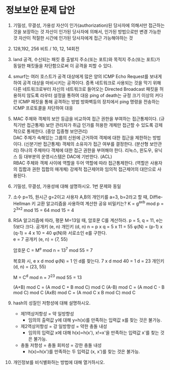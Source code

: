 # 정보보안 문제 답안

1. 기밀성, 무결성, 가용성
    자산이 인가(authorization)된 당사자에 의해서만 접근하는 것을 보장하는 것
    자산이 인가된 당사자에 의해서, 인가된 방법으로만 변경 가능한 것
    자산이 적절한 시간에 인가된 당사자에게 접근 가능해야하는 것
    
      
    
2. 128,192, 256 비트 / 10, 12, 14회전

      

3. land 공격, 수신되는 패킷 중 출발지 주소(또는 포트)와 목적지 주소(또는 포트)가 동일한 패킷들을 차단함으로써 이 공격을 피할 수 있다.

      

4. smurf는 여러 호스트가 공격 대상에게 많은 양의 ICMP Echo Request를 보내게 하여 공격 대상을 마비시키는 공격이다.
    증폭 네트워크로 사용되는 것을 막기 위해 다른 네트워크로부터 자신의 네트워크로 들어오는 Directed Broadcast 패킷을 허용하지 않도록 라우터 설정을 통하여 대응
    ping of death는 규정 크기 이상의 커다란 ICMP 패킷을 통해 공격하는 방법
    방화벽등의 장치에서 ping 명령을 전송하는 ICMP 프로토콜을 차단하여 대응

      

5. MAC
    주체와 객체의 보안 등급을 비교하여 접근 권한을 부여하는 접근통제이다. (규칙기반 접근통제)
    보안 관리자가 취급 인가를 허용한 개체만 접근할 수 있도록 강제적으로 통제한다. (중앙 집중형 보안관리)  
    DAC
    주체가 속해있는 그룹의 신원에 근거하여 객체에 대한 접근을 제한하는 방법이다. (신분기반 접근통제)
    객체의 소유자가 접근 여부를 결정한다. (분산형 보안관리)
    하나의 주체마다 객체에 대한 접근 권한을 부여해야 한다.
    리눅스, 윈도우, 유닉스 등 대부분의 운영시스템은 DAC에 기반한다. (ACL)  
    RBAC
    주체와 객체 사이에 역할을 두어 역할에 따라 접근통제한다. (역할은 사용자의 집합과 권한 집합의 매개체)
    강제적 접근제어와 임의적 접근제어의 대안으로 사용된다.  

6. 기밀성, 무결성, 가용성에 대해 설명하시오.
    1번 문제와 동일

7. 소수 p=15, 원시근 g=2이고 사용자 A,B의 개인키를 a=3, b=2라고 할 때, Diffie-Hellman 키 교환 알고리즘을 사용하여 계산한 공유 비밀키는?
    K = g<sup>axb</sup> mod p = 2<sup>3x2</sup> mod 15 = 64 mod 15 = 4

8. RSA 알고리즘에 따라, 평문 M=13일 때, 암호문 C를 계산하라. p = 5, q = 11, e는 5보다 크다.
    공개키 (e, n)
    개인키 (d, n)
    n = p x q = 5 x 11 = 55
    φ(N) = (p-1) x (q-1) = 4 x 10 = 40
    φ(N)와 서로소인 e를 구한다.    
    e = 7 공개키 (e, n) = (7, 55)
    
    암호문 C = M<sup>e</sup> mod n = 13<sup>7</sup> mod 55 = 7

    복호화 시,
    e x d mod φ(N) = 1 인 d를 찾는다.
    7 x d mod 40 = 1
    d = 23 개인키 (d, n) = (23, 55)
    
    M = C<sup>d</sup> mod n = 7<sup>23</sup> mod 55 = 13

    (A+B) mod C = (A mod C + B mod C) mod C
    (A-B) mod C = (A mod C - B mod C) mod C
    (AxB) mod C = (A mod C x B mod C) mod C

9. hash의 성질인 저항성에 대해 설명하시오.
    - 제1역상저항성 = 약 일방향성
        - 임의의 출력값 y에 대해 y=h(x)를 만족하는 입력값 x를 찾는 것은 불가능.
    - 제2역상저항성 = 강 일방향성 = 약한 충돌 내성
        - 임의의 입력값 x에 대해 h(x)=h(x'), x!=x'을 만족하는 입력값 x'를 찾는 것은 불가능.
    - 충돌 저항성   = 충돌 회피성 = 강한 충돌 내성
        - h(x)=h(x')를 만족하는 두 입력값 (x, x')를 찾는 것은 불가능.

10. 개인정보를 비식별화하는 방법에 대해 열거하시오.



















